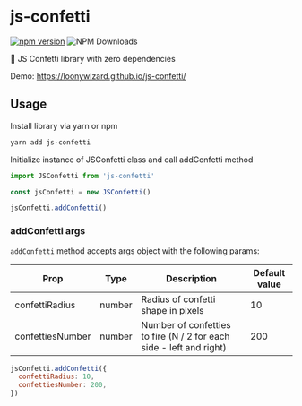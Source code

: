 # js-confetti

[![npm version](https://badge.fury.io/js/js-confetti.svg)](https://badge.fury.io/js/js-confetti)
![NPM Downloads](https://img.shields.io/npm/dw/js-confetti)

🎉 JS Confetti library with zero dependencies

Demo: https://loonywizard.github.io/js-confetti/

## Usage

Install library via yarn or npm

```sh
yarn add js-confetti
```

Initialize instance of JSConfetti class and call addConfetti method

```js
import JSConfetti from 'js-confetti'

const jsConfetti = new JSConfetti()

jsConfetti.addConfetti()
```

### addConfetti args

`addConfetti` method accepts args object with the following params:

| Prop             | Type        |  Description                                                        | Default value |
| ---------------- | ----------- | ------------------------------------------------------------------- | ------------- |
| confettiRadius   | number      | Radius of confetti shape in pixels                                  | 10            |
| confettiesNumber | number      | Number of confetties to fire (N / 2 for each side - left and right) | 200           |

```js
jsConfetti.addConfetti({
  confettiRadius: 10,
  confettiesNumber: 200,
})
```
